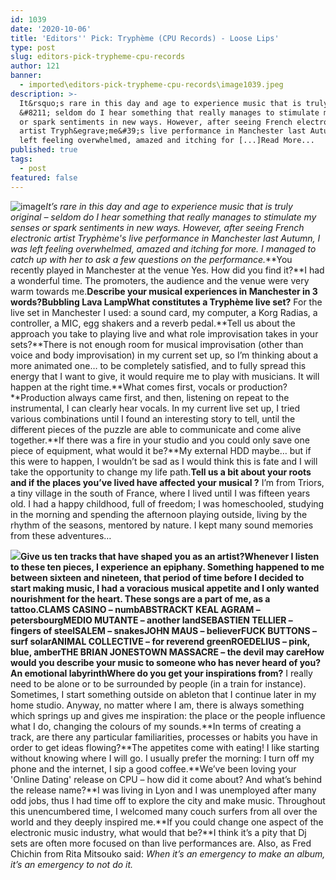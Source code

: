 ```yaml
---
id: 1039
date: '2020-10-06'
title: 'Editors'' Pick: Tryphème (CPU Records) - Loose Lips'
type: post
slug: editors-pick-trypheme-cpu-records
author: 121
banner:
  - imported\editors-pick-trypheme-cpu-records\image1039.jpeg
description: >-
  It&rsquo;s rare in this day and age to experience music that is truly original
  &#8211; seldom do I hear something that really manages to stimulate my senses
  or spark sentiments in new ways. However, after seeing French electronic
  artist Tryph&egrave;me&#39;s live performance in Manchester last Autumn, I was
  left feeling overwhelmed, amazed and itching for [...]Read More...
published: true
tags:
  - post
featured: false
---
```

![image](../imported\editors-pick-trypheme-cpu-records\image1039.jpeg)_It’s rare in this day and age to experience music that is truly original – seldom do I hear something that really manages to stimulate my senses or spark sentiments in new ways. However, after seeing French electronic artist Tryphème's live performance in Manchester last Autumn, I was left feeling overwhelmed, amazed and itching for more. I managed to catch up with her to ask a few questions on the performance._**You recently played in Manchester at the venue Yes. How did you find it?**I had a wonderful time. The promoters, the audience and the venue were very warm towards me.**Describe your musical experiences in Manchester in 3 words?**Bubbling Lava Lamp**What constitutes a Tryphème live set?** For the live set in Manchester I used: a sound card, my computer, a Korg Radias, a controller, a MIC, egg shakers and a reverb pedal.**Tell us about the approach you take to playing live and what role improvisation takes in your sets?**There is not enough room for musical improvisation (other than voice and body improvisation) in my current set up, so I’m thinking about a more animated one… to be completely satisfied, and to fully spread this energy that I want to give, it would require me to play with musicians. It will happen at the right time.**What comes first, vocals or production?**Production always came first, and then, listening on repeat to the instrumental, I can clearly hear vocals. In my current live set up, I tried various combinations until I found an interesting story to tell, until the different pieces of the puzzle are able to communicate and come alive together.**If there was a fire in your studio and you could only save one piece of equipment, what would it be?**My external HDD maybe… but if this were to happen, I wouldn’t be sad as I would think this is fate and I will take the opportunity to change my life path.**Tell us a bit about your roots and if the places you’ve lived have affected your musical ?** I’m from Triors, a tiny village in the south of France, where I lived until I was fifteen years old. I had a happy childhood, full of freedom; I was homeschooled, studying in the morning and spending the afternoon playing outside, living by the rhythm of the seasons, mentored by nature. I kept many sound memories from these adventures…

![](https://lh4.googleusercontent.com/EQXc-_X85NKLFdEUB6qULabJRlweEweedCo7q732jFaEa-JEgZ09UZUoO-vrvLBGe4T7NIttplp_EYJTlgquw8mvwlj6s367zRDzRhgy4cl3wC7JRd7zfOG-ci71-Z303406RxG7)**Give us ten tracks that have shaped you as an artist?**Whenever I listen to these ten pieces, I experience an epiphany. Something happened to me between sixteen and nineteen, that period of time before I decided to start making music, I had a voracious musical appetite and I only wanted nourishment for the heart. These songs are a part of me, as a tattoo.CLAMS CASINO – numbABSTRACKT KEAL AGRAM – petersbourgMEDIO MUTANTE – another landSEBASTIEN TELLIER – fingers of steelSALEM – snakesJOHN MAUS – believerFUCK BUTTONS – surf solarANIMAL COLLECTIVE – for reverend greenROEDELIUS – pink, blue, amberTHE BRIAN JONESTOWN MASSACRE – the devil may care**How would you describe your music to someone who has never heard of you?**An emotional labyrinth**Where do you get your inspirations from?** I really need to be alone or to be surrounded by people (in a train for instance). Sometimes, I start something outside on ableton that I continue later in my home studio. Anyway, no matter where I am, there is always something which springs up and gives me inspiration: the place or the people influence what I do, changing the colours of my sounds.**In terms of creating a track, are there any particular familiarities, processes or habits you have in order to get ideas flowing?**The appetites come with eating! I like starting without knowing where I will go. I usually prefer the morning: I turn off my phone and the internet, I sip a good coffee.**We’ve been loving your 'Online Dating' release on CPU – how did it come about? And what’s behind the release name?**I was living in Lyon and I was unemployed after many odd jobs, thus I had time off to explore the city and make music. Throughout this unencumbered time, I welcomed many couch surfers from all over the world and they deeply inspired me.**If you could change one aspect of the electronic music industry, what would that be?**I think it’s a pity that Dj sets are often more focused on than live performances are. Also, as Fred Chichin from Rita Mitsouko said: _When it’s an emergency to make an album, it’s an emergency to not do it._